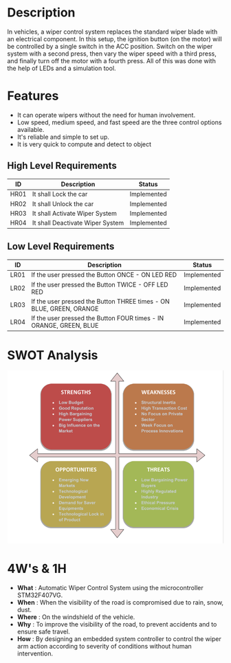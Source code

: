 # Description 

In vehicles, a wiper control system replaces the standard wiper blade with an electrical component. In this setup, the ignition button (on the motor) will be controlled 
by a single switch in the ACC position. Switch on the wiper system with a second press, then vary the wiper speed with a third press, and finally turn off the motor 
with a fourth press. All of this was done with the help of LEDs and a simulation tool.

# Features 

* It can operate wipers without the need for human involvement.
* Low speed, medium speed, and fast speed are the three control options available.
* It's reliable and simple to set up.
* It is very quick to compute and detect to object

## High Level Requirements
| ID | Description | Status |
|--|--|--|
| HR01 |It shall Lock the car  | Implemented |
| HR02 | It shall Unlock the car | Implemented |
| HR03 | It shall Activate Wiper System |  Implemented |
| HR04 | It shall Deactivate Wiper System |  Implemented |


## Low Level Requirements 

| ID | Description |  Status |
|--|--|--|
| LR01 |If the user pressed the Button ONCE - ON LED RED  |  Implemented |
| LR02 | If the user pressed the Button TWICE - OFF LED RED| Implemented |
 LR03 | If the user pressed the Button THREE times - ON BLUE, GREEN, ORANGE | Implemented |
| LR04 | If the user pressed the Button FOUR times - IN ORANGE, GREEN, BLUE | Implemented |

# SWOT Analysis
![](https://github.com/avnish8726/M3_Wiper_Control_System/blob/main/6_Output/Others/Swot%20analysis.png)


# 4W's & 1H
* **What**  : Automatic Wiper Control System using the microcontroller STM32F407VG.
* **When**  : When the visibility of the road is compromised due to rain, snow, dust.
* **Where** : On the windshield of the vehicle.
* **Why**   : To improve the visibility of the road, to prevent accidents and to ensure safe travel.
* **How**   : By designing an embedded system controller to control the wiper arm action according to severity of conditions without human intervention.
